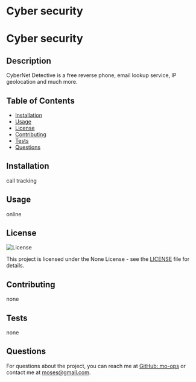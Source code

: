 # Cyber security
  # Cyber security

  ## Description
  CyberNet Detective is a free reverse phone, email lookup service, IP geolocation and much more.
  
  ## Table of Contents
  - [Installation](#installation)
  - [Usage](#usage)
  - [License](#license)
  - [Contributing](#contributing)
  - [Tests](#tests)
  - [Questions](#questions)
  
  ## Installation
  call tracking
  
  ## Usage
  online
  
  ## License
  ![License](https://img.shields.io/badge/License-None-blue.svg)
  
  This project is licensed under the None License - see the [LICENSE](LICENSE) file for details.
  
  ## Contributing
  none
  
  ## Tests
  none
  
  ## Questions
  For questions about the project, you can reach me at [GitHub: mo-ops](https://github.com/mo-ops) or contact me at moses@gmail.com.
